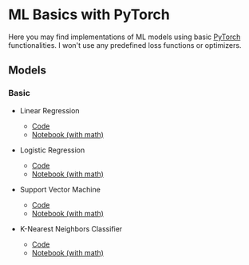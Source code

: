 # ML Basics with PyTorch

Here you may find implementations of ML models using basic
[PyTorch](https://pytorch.org/) functionalities.
I won't use any predefined loss functions or optimizers.

## Models

### Basic
- Linear Regression
    - [Code](https://github.com/auhide/ml-basics-pytorch/blob/main/algos/basic/linear_regression.py)
    - [Notebook (with math)](https://github.com/auhide/ml-basics-pytorch/blob/main/notebooks/basic/Linear%20Regression.ipynb)

- Logistic Regression
    - [Code](https://github.com/auhide/ml-basics-pytorch/blob/main/algos/basic/logistic_regression.py)
    - [Notebook (with math)](https://github.com/auhide/ml-basics-pytorch/blob/main/notebooks/basic/Logistic%20Regression.ipynb)

- Support Vector Machine
    - [Code](https://github.com/auhide/ml-basics-pytorch/blob/main/algos/basic/svm.py)
    - [Notebook (with math)](https://github.com/auhide/ml-basics-pytorch/blob/main/notebooks/basic/Support%20Vector%20Machine.ipynb)

- K-Nearest Neighbors Classifier
    - [Code](https://github.com/auhide/ml-basics-pytorch/blob/main/algos/basic/knn.py)
    - [Notebook (with math)](https://github.com/auhide/ml-basics-pytorch/blob/main/notebooks/basic/K-Nearest%20Neighbors.ipynb)

